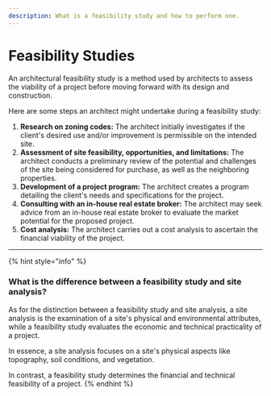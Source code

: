 ```yaml
---
description: What is a feasibility study and how to perform one.
---
```


# Feasibility Studies

An architectural feasibility study is a method used by architects to assess the viability of a project before moving forward with its design and construction.&#x20;

Here are some steps an architect might undertake during a feasibility study:

1. **Research on zoning codes:** The architect initially investigates if the client's desired use and/or improvement is permissible on the intended site.
2. **Assessment of site feasibility, opportunities, and limitations:** The architect conducts a preliminary review of the potential and challenges of the site being considered for purchase, as well as the neighboring properties.
3. **Development of a project program:** The architect creates a program detailing the client's needs and specifications for the project.
4. **Consulting with an in-house real estate broker:** The architect may seek advice from an in-house real estate broker to evaluate the market potential for the proposed project.
5. **Cost analysis:** The architect carries out a cost analysis to ascertain the financial viability of the project.

***

{% hint style="info" %}
### What is the difference between a feasibility study and site analysis?

As for the distinction between a feasibility study and site analysis, a site analysis is the examination of a site's physical and environmental attributes, while a feasibility study evaluates the economic and technical practicality of a project.&#x20;

In essence, a site analysis focuses on a site's physical aspects like topography, soil conditions, and vegetation.&#x20;

In contrast, a feasibility study determines the financial and technical feasibility of a project.
{% endhint %}

